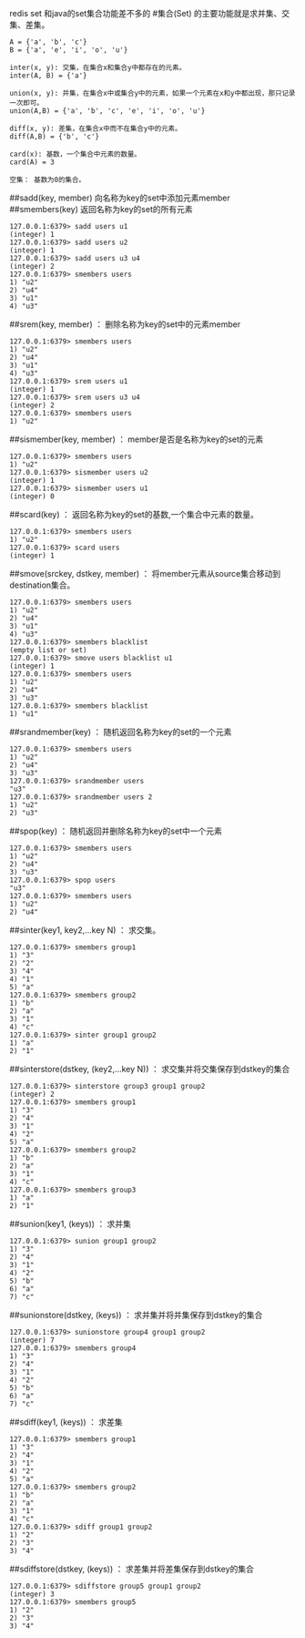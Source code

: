 redis set 和java的set集合功能差不多的 
#集合(Set) 的主要功能就是求并集、交集、差集。
``` 
A = {'a', 'b', 'c'}
B = {'a', 'e', 'i', 'o', 'u'}

inter(x, y): 交集，在集合x和集合y中都存在的元素。
inter(A, B) = {'a'}

union(x, y): 并集，在集合x中或集合y中的元素，如果一个元素在x和y中都出现，那只记录一次即可。
union(A,B) = {'a', 'b', 'c', 'e', 'i', 'o', 'u'}

diff(x, y): 差集，在集合x中而不在集合y中的元素。
diff(A,B) = {'b', 'c'}

card(x): 基数，一个集合中元素的数量。
card(A) = 3

空集： 基数为0的集合。
```
##sadd(key, member)
向名称为key的set中添加元素member
##smembers(key) 
返回名称为key的set的所有元素
``` 
127.0.0.1:6379> sadd users u1
(integer) 1
127.0.0.1:6379> sadd users u2
(integer) 1
127.0.0.1:6379> sadd users u3 u4
(integer) 2
127.0.0.1:6379> smembers users
1) "u2"
2) "u4"
3) "u1"
4) "u3"
```
##srem(key, member) ：
删除名称为key的set中的元素member
``` 
127.0.0.1:6379> smembers users
1) "u2"
2) "u4"
3) "u1"
4) "u3"
127.0.0.1:6379> srem users u1
(integer) 1
127.0.0.1:6379> srem users u3 u4
(integer) 2
127.0.0.1:6379> smembers users
1) "u2"
```
##sismember(key, member) ：
member是否是名称为key的set的元素
``` 
127.0.0.1:6379> smembers users
1) "u2"
127.0.0.1:6379> sismember users u2
(integer) 1
127.0.0.1:6379> sismember users u1
(integer) 0
```
##scard(key) ：
返回名称为key的set的基数,一个集合中元素的数量。
``` 
127.0.0.1:6379> smembers users
1) "u2"
127.0.0.1:6379> scard users
(integer) 1
```
##smove(srckey, dstkey, member) ：
将member元素从source集合移动到destination集合。
```
127.0.0.1:6379> smembers users
1) "u2"
2) "u4"
3) "u1"
4) "u3"
127.0.0.1:6379> smembers blacklist
(empty list or set)
127.0.0.1:6379> smove users blacklist u1
(integer) 1
127.0.0.1:6379> smembers users
1) "u2"
2) "u4"
3) "u3"
127.0.0.1:6379> smembers blacklist
1) "u1"
```
##srandmember(key) ：
随机返回名称为key的set的一个元素
```
127.0.0.1:6379> smembers users
1) "u2"
2) "u4"
3) "u3"
127.0.0.1:6379> srandmember users
"u3"
127.0.0.1:6379> srandmember users 2
1) "u2"
2) "u3"
```

##spop(key) ：
随机返回并删除名称为key的set中一个元素
```
127.0.0.1:6379> smembers users
1) "u2"
2) "u4"
3) "u3"
127.0.0.1:6379> spop users
"u3"
127.0.0.1:6379> smembers users
1) "u2"
2) "u4"
```
##sinter(key1, key2,…key N) ：
求交集。
``` 
127.0.0.1:6379> smembers group1
1) "3"
2) "2"
3) "4"
4) "1"
5) "a"
127.0.0.1:6379> smembers group2
1) "b"
2) "a"
3) "1"
4) "c"
127.0.0.1:6379> sinter group1 group2
1) "a"
2) "1"
```

##sinterstore(dstkey, (key2,…key N)) ：
求交集并将交集保存到dstkey的集合
``` 
127.0.0.1:6379> sinterstore group3 group1 group2
(integer) 2
127.0.0.1:6379> smembers group1
1) "3"
2) "4"
3) "1"
4) "2"
5) "a"
127.0.0.1:6379> smembers group2
1) "b"
2) "a"
3) "1"
4) "c"
127.0.0.1:6379> smembers group3
1) "a"
2) "1"
```

##sunion(key1, (keys)) ：
求并集
``` 
127.0.0.1:6379> sunion group1 group2
1) "3"
2) "4"
3) "1"
4) "2"
5) "b"
6) "a"
7) "c"
```


##sunionstore(dstkey, (keys)) ：
求并集并将并集保存到dstkey的集合
``` 
127.0.0.1:6379> sunionstore group4 group1 group2
(integer) 7
127.0.0.1:6379> smembers group4
1) "3"
2) "4"
3) "1"
4) "2"
5) "b"
6) "a"
7) "c"
```
##sdiff(key1, (keys)) ：
求差集
```
127.0.0.1:6379> smembers group1
1) "3"
2) "4"
3) "1"
4) "2"
5) "a"
127.0.0.1:6379> smembers group2
1) "b"
2) "a"
3) "1"
4) "c"
127.0.0.1:6379> sdiff group1 group2
1) "2"
2) "3"
3) "4"

```

##sdiffstore(dstkey, (keys)) ：
求差集并将差集保存到dstkey的集合
```
127.0.0.1:6379> sdiffstore group5 group1 group2
(integer) 3
127.0.0.1:6379> smembers group5
1) "2"
2) "3"
3) "4"
```